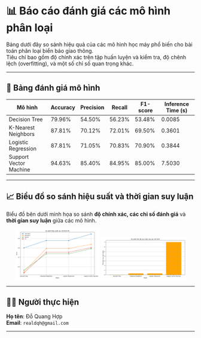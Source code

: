 # 📊 Báo cáo đánh giá các mô hình phân loại

Bảng dưới đây so sánh hiệu quả của các mô hình học máy phổ biến cho bài toán phân loại biển báo giao thông.  
Tiêu chí bao gồm độ chính xác trên tập huấn luyện và kiểm tra, độ chênh lệch (overfitting), và một số chỉ số quan trọng
khác.

---

## 📌 Bảng đánh giá mô hình

| Mô hình                 | Accuracy | Precision | Recall | F1-score | Inference Time (s) |
|------------------------|----------|-----------|--------|----------|--------------------|
| Decision Tree          | 79.96%   | 54.50%    | 56.23% | 53.48%   | 0.0085             | 
| K-Nearest Neighbors    | 87.81%   | 70.12%    | 72.01% | 69.50%   | 0.3601             | 
| Logistic Regression    | 87.81%   | 71.05%    | 70.83% | 70.90%   | 0.3844             | 
| Support Vector Machine | 94.63%   | 85.40%    | 84.95% | 85.00%   | 7.5030             | 

---
## 📈 Biểu đồ so sánh hiệu suất và thời gian suy luận

Biểu đồ bên dưới minh họa so sánh **độ chính xác, các chỉ số đánh giá** và **thời gian suy luận** giữa các mô hình.

<p align="center">
  <img src="./report/images/model_performance.png" alt="Biểu đồ hiệu suất" width="45%" />
  <img src="./report/images/inference_time.png" alt="Biểu đồ thời gian" width="45%" />
</p>

--- 
## 👨‍💻 Người thực hiện

**Họ tên**: Đỗ Quang Hợp  
**Email**: `realdqh@gmail.com`

---
